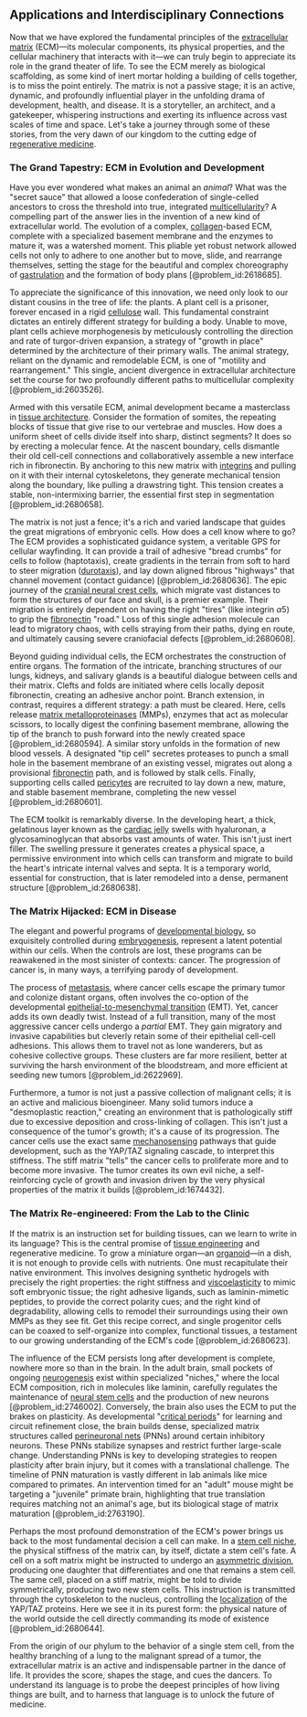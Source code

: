 ## Applications and Interdisciplinary Connections

Now that we have explored the fundamental principles of the [extracellular matrix](@article_id:136052) (ECM)—its molecular components, its physical properties, and the cellular machinery that interacts with it—we can truly begin to appreciate its role in the grand theater of life. To see the ECM merely as biological scaffolding, as some kind of inert mortar holding a building of cells together, is to miss the point entirely. The matrix is not a passive stage; it is an active, dynamic, and profoundly influential player in the unfolding drama of development, health, and disease. It is a storyteller, an architect, and a gatekeeper, whispering instructions and exerting its influence across vast scales of time and space. Let's take a journey through some of these stories, from the very dawn of our kingdom to the cutting edge of [regenerative medicine](@article_id:145683).

### The Grand Tapestry: ECM in Evolution and Development

Have you ever wondered what makes an animal an *animal*? What was the "secret sauce" that allowed a loose confederation of single-celled ancestors to cross the threshold into true, integrated [multicellularity](@article_id:145143)? A compelling part of the answer lies in the invention of a new kind of extracellular world. The evolution of a complex, [collagen](@article_id:150350)-based ECM, complete with a specialized basement membrane and the enzymes to mature it, was a watershed moment. This pliable yet robust network allowed cells not only to adhere to one another but to move, slide, and rearrange themselves, setting the stage for the beautiful and complex choreography of [gastrulation](@article_id:144694) and the formation of body plans [@problem_id:2618685].

To appreciate the significance of this innovation, we need only look to our distant cousins in the tree of life: the plants. A plant cell is a prisoner, forever encased in a rigid [cellulose](@article_id:144419) wall. This fundamental constraint dictates an entirely different strategy for building a body. Unable to move, plant cells achieve morphogenesis by meticulously controlling the direction and rate of turgor-driven expansion, a strategy of "growth in place" determined by the architecture of their primary walls. The animal strategy, reliant on the dynamic and remodelable ECM, is one of "motility and rearrangement." This single, ancient divergence in extracellular architecture set the course for two profoundly different paths to multicellular complexity [@problem_id:2603526].

Armed with this versatile ECM, animal development became a masterclass in [tissue architecture](@article_id:145689). Consider the formation of somites, the repeating blocks of tissue that give rise to our vertebrae and muscles. How does a uniform sheet of cells divide itself into sharp, distinct segments? It does so by erecting a molecular fence. At the nascent boundary, cells dismantle their old cell-cell connections and collaboratively assemble a new interface rich in fibronectin. By anchoring to this new matrix with [integrins](@article_id:146142) and pulling on it with their internal cytoskeletons, they generate mechanical tension along the boundary, like pulling a drawstring tight. This tension creates a stable, non-intermixing barrier, the essential first step in segmentation [@problem_id:2680658].

The matrix is not just a fence; it's a rich and varied landscape that guides the great migrations of embryonic cells. How does a cell know where to go? The ECM provides a sophisticated guidance system, a veritable GPS for cellular wayfinding. It can provide a trail of adhesive "bread crumbs" for cells to follow (haptotaxis), create gradients in the terrain from soft to hard to steer migration ([durotaxis](@article_id:272332)), and lay down aligned fibrous "highways" that channel movement (contact guidance) [@problem_id:2680636]. The epic journey of the [cranial neural crest cells](@article_id:183822), which migrate vast distances to form the structures of our face and skull, is a premier example. Their migration is entirely dependent on having the right "tires" (like integrin $\alpha5$) to grip the [fibronectin](@article_id:162639) "road." Loss of this single adhesion molecule can lead to migratory chaos, with cells straying from their paths, dying en route, and ultimately causing severe craniofacial defects [@problem_id:2680608].

Beyond guiding individual cells, the ECM orchestrates the construction of entire organs. The formation of the intricate, branching structures of our lungs, kidneys, and salivary glands is a beautiful dialogue between cells and their matrix. Clefts and folds are initiated where cells locally deposit fibronectin, creating an adhesive anchor point. Branch extension, in contrast, requires a different strategy: a path must be cleared. Here, cells release [matrix metalloproteinases](@article_id:262279) (MMPs), enzymes that act as molecular scissors, to locally digest the confining basement membrane, allowing the tip of the branch to push forward into the newly created space [@problem_id:2680594]. A similar story unfolds in the formation of new blood vessels. A designated "tip cell" secretes proteases to punch a small hole in the basement membrane of an existing vessel, migrates out along a provisional [fibronectin](@article_id:162639) path, and is followed by stalk cells. Finally, supporting cells called [pericytes](@article_id:197952) are recruited to lay down a new, mature, and stable basement membrane, completing the new vessel [@problem_id:2680601].

The ECM toolkit is remarkably diverse. In the developing heart, a thick, gelatinous layer known as the [cardiac jelly](@article_id:276322) swells with hyaluronan, a glycosaminoglycan that absorbs vast amounts of water. This isn't just inert filler. The swelling pressure it generates creates a physical space, a permissive environment into which cells can transform and migrate to build the heart's intricate internal valves and septa. It is a temporary world, essential for construction, that is later remodeled into a dense, permanent structure [@problem_id:2680638].

### The Matrix Hijacked: ECM in Disease

The elegant and powerful programs of [developmental biology](@article_id:141368), so exquisitely controlled during [embryogenesis](@article_id:154373), represent a latent potential within our cells. When the controls are lost, these programs can be reawakened in the most sinister of contexts: cancer. The progression of cancer is, in many ways, a terrifying parody of development.

The process of [metastasis](@article_id:150325), where cancer cells escape the primary tumor and colonize distant organs, often involves the co-option of the developmental [epithelial-to-mesenchymal transition](@article_id:153301) (EMT). Yet, cancer adds its own deadly twist. Instead of a full transition, many of the most aggressive cancer cells undergo a *partial* EMT. They gain migratory and invasive capabilities but cleverly retain some of their epithelial cell-cell adhesions. This allows them to travel not as lone wanderers, but as cohesive collective groups. These clusters are far more resilient, better at surviving the harsh environment of the bloodstream, and more efficient at seeding new tumors [@problem_id:2622969].

Furthermore, a tumor is not just a passive collection of malignant cells; it is an active and malicious bioengineer. Many solid tumors induce a "desmoplastic reaction," creating an environment that is pathologically stiff due to excessive deposition and cross-linking of collagen. This isn't just a consequence of the tumor's growth; it's a cause of its progression. The cancer cells use the exact same [mechanosensing](@article_id:156179) pathways that guide development, such as the YAP/TAZ signaling cascade, to interpret this stiffness. The stiff matrix "tells" the cancer cells to proliferate more and to become more invasive. The tumor creates its own evil niche, a self-reinforcing cycle of growth and invasion driven by the very physical properties of the matrix it builds [@problem_id:1674432].

### The Matrix Re-engineered: From the Lab to the Clinic

If the matrix is an instruction set for building tissues, can we learn to write in its language? This is the central promise of [tissue engineering](@article_id:142480) and regenerative medicine. To grow a miniature organ—an [organoid](@article_id:162965)—in a dish, it is not enough to provide cells with nutrients. One must recapitulate their native environment. This involves designing synthetic hydrogels with precisely the right properties: the right stiffness and [viscoelasticity](@article_id:147551) to mimic soft embryonic tissue; the right adhesive ligands, such as laminin-mimetic peptides, to provide the correct polarity cues; and the right kind of degradability, allowing cells to remodel their surroundings using their own MMPs as they see fit. Get this recipe correct, and single progenitor cells can be coaxed to self-organize into complex, functional tissues, a testament to our growing understanding of the ECM's code [@problem_id:2680623].

The influence of the ECM persists long after development is complete, nowhere more so than in the brain. In the adult brain, small pockets of ongoing [neurogenesis](@article_id:269558) exist within specialized "niches," where the local ECM composition, rich in molecules like laminin, carefully regulates the maintenance of [neural stem cells](@article_id:171700) and the production of new neurons [@problem_id:2746002]. Conversely, the brain also uses the ECM to put the brakes on plasticity. As developmental "[critical periods](@article_id:170852)" for learning and circuit refinement close, the brain builds dense, specialized matrix structures called [perineuronal nets](@article_id:162474) (PNNs) around certain inhibitory neurons. These PNNs stabilize synapses and restrict further large-scale change. Understanding PNNs is key to developing strategies to reopen plasticity after brain injury, but it comes with a translational challenge. The timeline of PNN maturation is vastly different in lab animals like mice compared to primates. An intervention timed for an "adult" mouse might be targeting a "juvenile" primate brain, highlighting that true translation requires matching not an animal's age, but its biological stage of matrix maturation [@problem_id:2763190].

Perhaps the most profound demonstration of the ECM's power brings us back to the most fundamental decision a cell can make. In a [stem cell niche](@article_id:153126), the physical stiffness of the matrix can, by itself, dictate a stem cell's fate. A cell on a soft matrix might be instructed to undergo an [asymmetric division](@article_id:174957), producing one daughter that differentiates and one that remains a stem cell. The same cell, placed on a stiff matrix, might be told to divide symmetrically, producing two new stem cells. This instruction is transmitted through the cytoskeleton to the nucleus, controlling the [localization](@article_id:146840) of the YAP/TAZ proteins. Here we see it in its purest form: the physical nature of the world outside the cell directly commanding its mode of existence [@problem_id:2680644].

From the origin of our phylum to the behavior of a single stem cell, from the healthy branching of a lung to the malignant spread of a tumor, the extracellular matrix is an active and indispensable partner in the dance of life. It provides the score, shapes the stage, and cues the dancers. To understand its language is to probe the deepest principles of how living things are built, and to harness that language is to unlock the future of medicine.